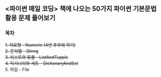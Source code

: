 ## <파이썬 매일 코딩> 책에 나오는 50가지 파이썬 기본문법 활용 문제 풀어보기

### 목차
~~1. 자료형 - Numeric (4번 추후에 하기)~~  
~~2. 문자열 - Stirng~~  
~~3. 리스트와 튜플 - ListAndTupple~~  
~~4. 딕셔너리와 세트 - DictionaryAndSet~~  
5. 파일 - File
